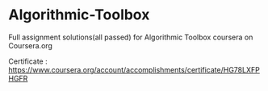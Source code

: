 # Algorithmic-Toolbox
Full assignment solutions(all passed) for Algorithmic Toolbox coursera on Coursera.org

Certificate : https://www.coursera.org/account/accomplishments/certificate/HG78LXFPHGFR
